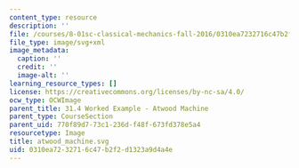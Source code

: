 ```yaml
---
content_type: resource
description: ''
file: /courses/8-01sc-classical-mechanics-fall-2016/0310ea7232716c47b2f2d1323a9d4a4e_atwood_machine.svg
file_type: image/svg+xml
image_metadata:
  caption: ''
  credit: ''
  image-alt: ''
learning_resource_types: []
license: https://creativecommons.org/licenses/by-nc-sa/4.0/
ocw_type: OCWImage
parent_title: 31.4 Worked Example - Atwood Machine
parent_type: CourseSection
parent_uid: 770f89d7-73c1-236d-f48f-673fd378e5a4
resourcetype: Image
title: atwood_machine.svg
uid: 0310ea72-3271-6c47-b2f2-d1323a9d4a4e
---
```

